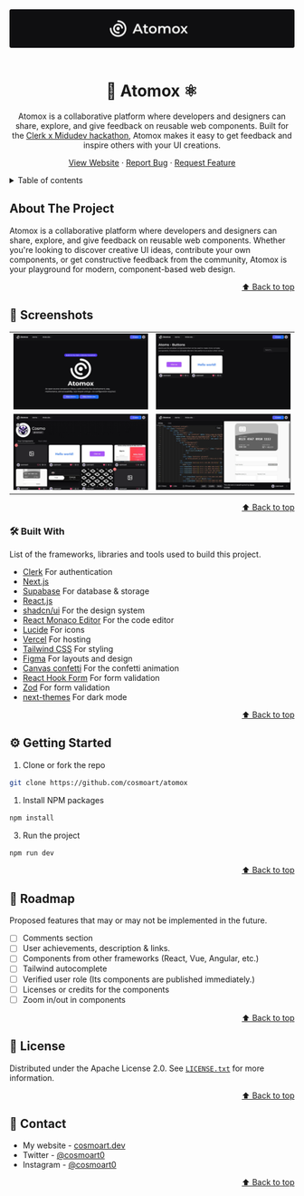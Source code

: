 <div id="top"></div>

<div align="center">
<a href="https://atomox.vercel.app"><img src="./readme/header.webp" alt="Atomox website preview" /></a>
<br/>
<br />

# 🧬 Atomox ⚛️

Atomox is a collaborative platform where developers and designers can share, explore, and give feedback on reusable web components. Built for the [Clerk x Midudev hackathon](https://github.com/midudev/hackaton-clerk-2025), Atomox makes it easy to get feedback and inspire others with your UI creations.

  <a href="https://atomox.vercel.app">View Website</a>
  ·
  <a href="https://github.com/cosmoart/atomox/issues/new">Report Bug</a>
  ·
  <a href="https://github.com/cosmoart/atomox/issues/new">Request Feature</a>
</div>



<!-- TABLE OF CONTENTS -->
<details>
<summary>Table of contents</summary>

- [About The Project](#about-the-project)
- [Screenshots](#screenshots)
- [Built With](#built-with)
- [Getting Started](#getting-started)
- [Roadmap](#roadmap)
- [License](#license)
- [Contact](#contact)
</details>

<!-- ABOUT THE PROJECT -->
## About The Project

Atomox is a collaborative platform where developers and designers can share, explore, and give feedback on reusable web components. Whether you're looking to discover creative UI ideas, contribute your own components, or get constructive feedback from the community, Atomox is your playground for modern, component-based web design.

<p align="right"><a href="#top">⬆️ Back to top</a></p>


<!-- SCREENSHOTS -->
## 📸 Screenshots

<table>
    <tr>
      <td>
          <img src="./readme/home.webp" width="100%" title="Home pages"  />
      </td>
      <td>
          <img src="./readme/buttons.webp" width="100%" title="Buttons page"/>
      </td>
    </tr>
        <tr>
      <td>
          <img src="./readme/user.webp" width="100%" title="User profile page"  />
      </td>
      <td>
          <img src="./readme/component.webp" width="100%" title="Component page"/>
      </td>
    </tr>
</table>

<p align="right"><a href="#top">⬆️ Back to top</a></p>

### 🛠️ Built With

List of the frameworks, libraries and tools used to build this project.

* [Clerk](https://clerk.com/) For authentication
* [Next.js](https://nextjs.org/)
* [Supabase](https://supabase.com/) For database & storage
* [React.js](https://reactjs.org/)
* [shadcn/ui](https://ui.shadcn.com/) For the design system
* [React Monaco Editor](https://github.com/suren-atoyan/monaco-react) For the code editor
* [Lucide](https://lucide.dev/) For icons
* [Vercel](https://vercel.com/) For hosting
* [Tailwind CSS](https://tailwindcss.com/) For styling
* [Figma](https://www.figma.com/) For layouts and design
* [Canvas confetti](https://www.npmjs.com/package/canvas-confetti) For the confetti animation
* [React Hook Form](https://react-hook-form.com/) For form validation
* [Zod](https://zod.dev/) For form validation
* [next-themes](https://github.com/pacocoursey/next-themes) For dark mode

<p align="right"><a href="#top">⬆️ Back to top</a></p>


<!-- GETTING STARTED -->
## ⚙️ Getting Started

1. Clone or fork the repo
```sh
git clone https://github.com/cosmoart/atomox
```
1. Install NPM packages
```sh
npm install
```
3. Run the project
```sh
npm run dev
```

<p align="right"><a href="#top">⬆️ Back to top</a></p>


<!-- ROADMAP -->
## 🎯 Roadmap

Proposed features that may or may not be implemented in the future.

- [ ] Comments section
- [ ] User achievements, description & links.
- [ ] Components from other frameworks (React, Vue, Angular, etc.)
- [ ] Tailwind autocomplete
- [ ] Verified user role (Its components are published immediately.)
- [ ] Licenses or credits for the components
- [ ] Zoom in/out in components

<p align="right"><a href="#top">⬆️ Back to top</a></p>

<!-- LICENSE -->
## 📜 License

Distributed under the Apache License 2.0. See [`LICENSE.txt`](https://github.com/cosmoart/atomox/blob/main/LICENCE) for more information.

<p align="right"><a href="#top">⬆️ Back to top</a></p>

<!-- CONTACT -->
## 📩 Contact

-   My website - [cosmoart.dev](https://cosmoart.dev)
-   Twitter - [@cosmoart0](https://twitter.com/cosmoart0)
-   Instagram - [@cosmoart0](https://www.instagram.com/cosmoart0/)

<p align="right"><a href="#top">⬆️ Back to top</a></p>
